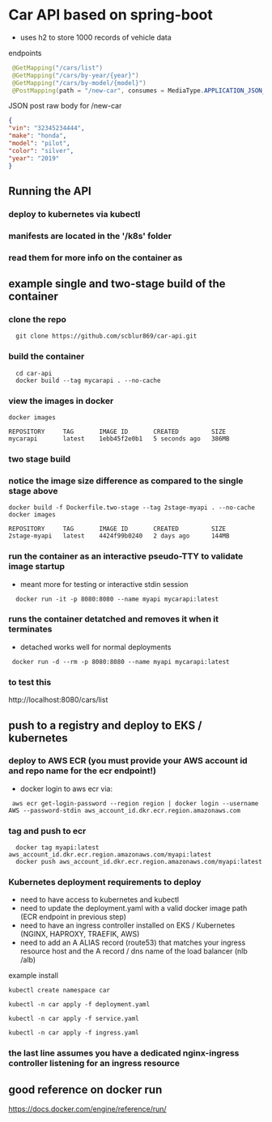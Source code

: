 # Car API based on spring-boot
  * uses h2 to store 1000 records of vehicle data

endpoints

```java
 @GetMapping("/cars/list")
 @GetMapping("/cars/by-year/{year}")
 @GetMapping("/cars/by-model/{model}")
 @PostMapping(path = "/new-car", consumes = MediaType.APPLICATION_JSON_VALUE, produces = "application/json")
```
JSON post raw body for /new-car
 ```json
{
"vin": "32345234444",
"make": "honda",
"model": "pilot",
"color": "silver",
"year": "2019"
}
 ```
## Running the API
 ### deploy to kubernetes via kubectl
 ### manifests are located in the '/k8s' folder
 ### read them for more info on the container as

## example single and two-stage build of the container
### clone the repo
```console
  git clone https://github.com/scblur869/car-api.git
  ```
### build the container
```console
  cd car-api
  docker build --tag mycarapi . --no-cache
  ```
### view the images in docker
```console
docker images

REPOSITORY     TAG       IMAGE ID       CREATED         SIZE
mycarapi       latest    1ebb45f2e0b1   5 seconds ago   386MB
```

### two stage build
### notice the image size difference as compared to the single stage above
```console
docker build -f Dockerfile.two-stage --tag 2stage-myapi . --no-cache
docker images

REPOSITORY     TAG       IMAGE ID       CREATED         SIZE
2stage-myapi   latest    4424f99b0240   2 days ago      144MB
```

### run the container as an interactive pseudo-TTY to validate image startup
- meant more for testing or interactive stdin session
```console
  docker run -it -p 8080:8080 --name myapi mycarapi:latest
  ```
### runs the container detatched and removes it when it terminates
- detached works well for normal deployments
```console
 docker run -d --rm -p 8080:8080 --name myapi mycarapi:latest
 ```

### to test this
http://localhost:8080/cars/list

## push to a registry and deploy to EKS / kubernetes
### deploy to AWS ECR (you must provide your AWS account id and repo name for the ecr endpoint!)
 * docker login to aws ecr via:
 ```console
  aws ecr get-login-password --region region | docker login --username AWS --password-stdin aws_account_id.dkr.ecr.region.amazonaws.com
  ```
### tag and push to ecr
```console
  docker tag myapi:latest aws_account_id.dkr.ecr.region.amazonaws.com/myapi:latest
  docker push aws_account_id.dkr.ecr.region.amazonaws.com/myapi:latest
  ```

### Kubernetes deployment requirements to deploy
- need to have access to kubernetes and kubectl
- need to update the deployment.yaml with a valid docker image path (ECR endpoint in previous step)
- need to have an ingress controller installed on EKS / Kubernetes (NGINX, HAPROXY, TRAEFIK, AWS)
- need to add an A ALIAS record (route53) that matches your ingress resource host  and the A record / dns name of the load balancer (nlb /alb)

 example install
 ```console
 kubectl create namespace car
 ```
 ```console
 kubectl -n car apply -f deployment.yaml
 ```
 ```console
 kubectl -n car apply -f service.yaml
 ```
 ```console
 kubectl -n car apply -f ingress.yaml
 ```
### the last line assumes you have a dedicated nginx-ingress controller listening for an ingress resource


## good reference on docker run
https://docs.docker.com/engine/reference/run/

